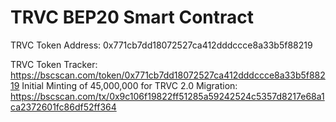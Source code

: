 # TRVC BEP20 Smart Contract
TRVC Token Address: 0x771cb7dd18072527ca412dddccce8a33b5f88219

TRVC Token Tracker: https://bscscan.com/token/0x771cb7dd18072527ca412dddccce8a33b5f88219
Initial Minting of 45,000,000 for TRVC 2.0 Migration: https://bscscan.com/tx/0x9c106f19822ff51285a59242524c5357d8217e68a1ca2372601fc86df52ff364
